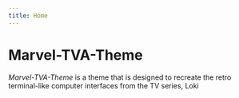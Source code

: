 ```yaml
---
title: Home
---
```


# Marvel-TVA-Theme

*Marvel-TVA-Theme* is a theme that is designed to recreate the retro terminal-like computer interfaces from the TV series, Loki